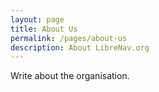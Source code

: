 ```yaml
---
layout: page
title: About Us
permalink: /pages/about-us
description: About LibreNav.org
---
```

Write about the organisation.

